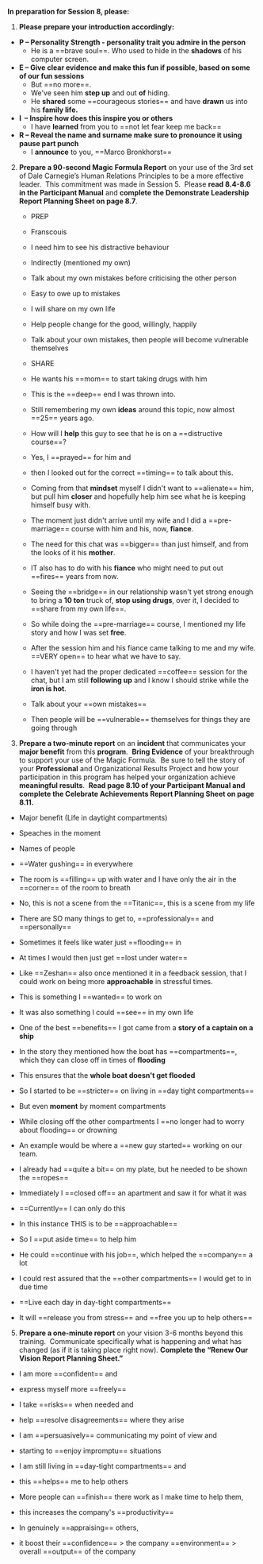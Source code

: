 **In preparation for Session 8, please:**

1) **Please prepare your introduction accordingly:**

- **P – Personality Strength - personality trait you admire in the person**
	- He is a ==brave soul==. Who used to hide in the **shadows** of his computer screen.
- **E – Give clear evidence and make this fun if possible, based on some of our fun sessions**
	- But ==no more==.
	- We've seen him **step up** and out **of** hiding. 
	- He **shared** some ==courageous stories== and have **drawn** us into his **family life.**
- **I  – Inspire how does this inspire you or others**
	- I have **learned** from you to ==not let fear keep me back==
- **R – Reveal the name and surname make sure to pronounce it using pause part punch**
	- I **announce** to you, ==Marco Bronkhorst==
  
2) **Prepare a 90-second Magic Formula Report** on your use of the 3rd set of Dale Carnegie’s Human Relations Principles to be a more effective leader.  This commitment was made in Session 5.  Please **read 8.4-8.6 in the Participant Manual** and **complete the Demonstrate Leadership Report Planning Sheet on page 8.7**.

	- PREP
	- Franscouis
	- I need him to see his distractive behaviour
	- Indirectly (mentioned my own)
	- Talk about my own mistakes before criticising the other person
	- Easy to owe up to mistakes
	- I will share on my own life
	- Help people change for the good, willingly, happily
	- Talk about your own mistakes, then people will become vulnerable themselves

	- SHARE
	- He wants his ==mom== to start taking drugs with him
	- This is the ==deep== end I was thrown into. 
	- Still remembering my own **ideas** around this topic, now almost ==25== years ago.
	- How will I **help** this guy to see that he is on a ==distructive course==?
	- Yes, I ==prayed== for him and 
	- then I looked out for the correct ==timing== to talk about this.
	- Coming from that **mindset** myself I didn't want to ==alienate== him, but pull him **closer** and hopefully help him see what he is keeping himself busy with.
	- The moment just didn't arrive until my wife and I did a ==pre-marriage== course with him and his, now, **fiance**.
	- The need for this chat was ==bigger== than just himself, and from the looks of it his **mother**.
	- IT also has to do with his **fiance** who might need to put out ==fires== years from now.
	- Seeing the ==bridge== in our relationship wasn't yet strong enough to bring a **10 ton** truck of, **stop using drugs**, over it, I decided to ==share from my own life==.
	- So while doing the ==pre-marriage== course, I mentioned my life story and how I was set **free**.
	- After the session him and his fiance came talking to me and my wife. ==VERY open== to hear what we have to say.
	- I haven't yet had the proper dedicated ==coffee== session for the chat, but I am still **following up** and I know I should strike while the **iron is hot**.
	- Talk about your ==own mistakes==
	- Then people will be ==vulnerable== themselves for things they are going through


3) **Prepare a two-minute report** on an **incident** that communicates your **major benefit** from this **program**.  **Bring Evidence** of your breakthrough to support your use of the Magic Formula.  Be sure to tell the story of your **Professional** and Organizational Results Project and how your participation in this program has helped your organization achieve **meaningful results**.  **Read page 8.10 of your Participant Manual and complete the Celebrate Achievements Report Planning Sheet on page 8.11.**

- Major benefit (Life in daytight compartments)
- Speaches in the moment
- Names of people

- ==Water gushing== in everywhere
- The room is ==filling== up with water and I have only the air in the ==corner== of the room to breath
- No, this is not a scene from the ==Titanic==, this is a scene from my life
- There are SO many things to get to, ==professionaly== and ==personally==
- Sometimes it feels like water just ==flooding== in
- At times I would then just get ==lost under water==
- Like ==Zeshan== also once mentioned it in a feedback session, that I could work on being more **approachable** in stressful times.
- This is something I ==wanted== to work on
- It was also something I could ==see== in my own life
- One of the best ==benefits== I got came from a **story of a captain on a ship**
- In the story they mentioned how the boat has ==compartments==, which they can close off in times of **flooding**
- This ensures that the **whole boat doesn't get flooded**
- So I started to be ==stricter== on living in ==day tight compartments==
- But even **moment** by moment compartments
- While closing off the other compartments I ==no longer had to worry about flooding== or drowning
- An example would be where a ==new guy started== working on our team.
- I already had ==quite a bit== on my plate, but he needed to be shown the ==ropes==
- Immediately I ==closed off== an apartment and saw it for what it was
- ==Currently== I can only do this
- In this instance THIS is to be ==approachable==
- So I ==put aside time== to help him
- He could ==continue with his job==, which helped the ==company== a lot
- I could rest assured that the ==other compartments== I would get to in due time
- ==Live each day in day-tight compartments==
- It will ==release you from stress== and ==free you up to help others==

5) **Prepare a one-minute report** on your vision 3-6 months beyond this training.  Communicate specifically what is happening and what has changed (as if it is taking place right now). **Complete the “Renew Our Vision Report Planning Sheet.”**

-  I am more ==confident== and
- express myself more ==freely==
- I take ==risks== when needed and
- help ==resolve disagreements== where they arise
- I am ==persuasively== communicating my point of view and
- starting to ==enjoy impromptu== situations
- I am still living in ==day-tight compartments== and
- this ==helps== me to help others

- More people can ==finish== there work as I make time to help them, 
- this increases the company's ==productivity==
- In genuinely ==appraising== others, 
- it boost their ==confidence== > the company ==environment== > overall ==output== of the company

